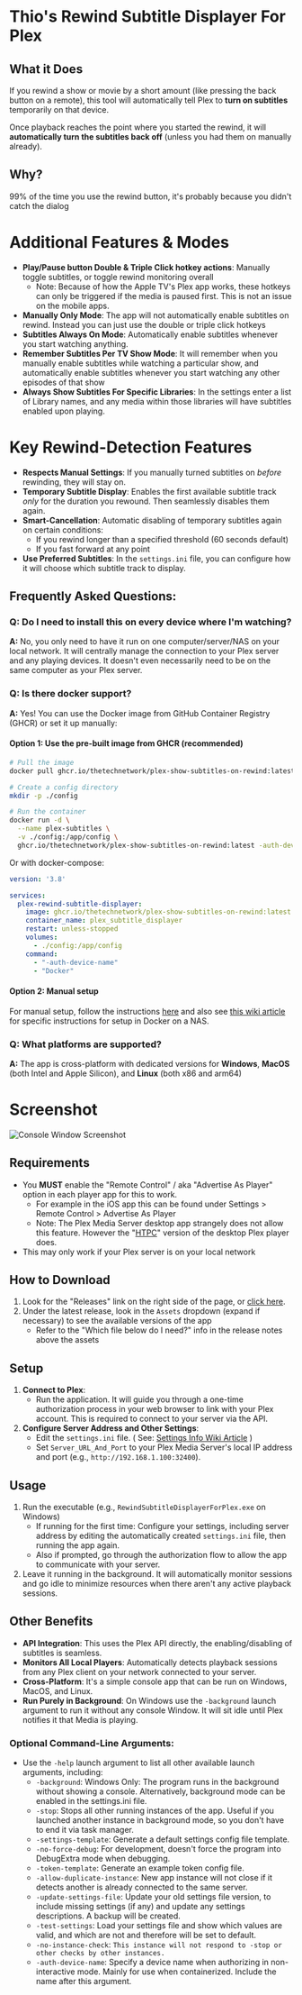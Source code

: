 # Thio's Rewind Subtitle Displayer For Plex

## What it Does

If you rewind a show or movie by a short amount (like pressing the back button on a remote), this tool will automatically tell Plex to **turn on subtitles** temporarily on that device. 

Once playback reaches the point where you started the rewind, it will **automatically turn the subtitles back off** (unless you had them on manually already).

## Why?

99% of the time you use the rewind button, it's probably because you didn't catch the dialog

# Additional Features & Modes

* **Play/Pause button Double & Triple Click hotkey actions**: Manually toggle subtitles, or toggle rewind monitoring overall
   - Note: Because of how the Apple TV's Plex app works, these hotkeys can only be triggered if the media is paused first. This is not an issue on the mobile apps.
* **Manually Only Mode**: The app will not automatically enable subtitles on rewind. Instead you can just use the double or triple click hotkeys
* **Subtitles Always On Mode**: Automatically enable subtitles whenever you start watching anything.
* **Remember Subtitles Per TV Show Mode**: It will remember when you manually enable subtitles while watching a particular show, and automatically enable subtitles whenever you start watching any other episodes of that show
* **Always Show Subtitles For Specific Libraries**: In the settings enter a list of Library names, and any media within those libraries will have subtitles enabled upon playing.

# Key Rewind-Detection Features

* **Respects Manual Settings**: If you manually turned subtitles on *before* rewinding, they will stay on.
* **Temporary Subtitle Display**: Enables the first available subtitle track *only* for the duration you rewound. Then seamlessly disables them again.
* **Smart-Cancellation**: Automatic disabling of temporary subtitles again on certain conditions:
  * If you rewind longer than a specified threshold (60 seconds default)
  * If you fast forward at any point
* **Use Preferred Subtitles**: In the `settings.ini` file, you can configure how it will choose which subtitle track to display.

## Frequently Asked Questions:
### **Q:** Do I need to install this on every device where I'm watching?

**A:** No, you only need to have it run on one computer/server/NAS on your local network. It will centrally manage the connection to your Plex server and any playing devices. It doesn't even necessarily need to be on the same computer as your Plex server.

### **Q:** Is there docker support?

**A:** Yes! You can use the Docker image from GitHub Container Registry (GHCR) or set it up manually:

#### Option 1: Use the pre-built image from GHCR (recommended)

```bash
# Pull the image
docker pull ghcr.io/thetechnetwork/plex-show-subtitles-on-rewind:latest

# Create a config directory
mkdir -p ./config

# Run the container
docker run -d \
  --name plex-subtitles \
  -v ./config:/app/config \
  ghcr.io/thetechnetwork/plex-show-subtitles-on-rewind:latest -auth-device-name Docker
```

Or with docker-compose:

```yaml
version: '3.8'

services:
  plex-rewind-subtitle-displayer:
    image: ghcr.io/thetechnetwork/plex-show-subtitles-on-rewind:latest
    container_name: plex_subtitle_displayer
    restart: unless-stopped
    volumes:
      - ./config:/app/config
    command:
      - "-auth-device-name"
      - "Docker"
```

#### Option 2: Manual setup

For manual setup, follow the instructions [here](https://github.com/ThioJoe/Plex-Show-Subtitles-On-Rewind/blob/master/Docker/Docker%20Instructions.md) and also see [this wiki article](https://github.com/ThioJoe/Plex-Show-Subtitles-On-Rewind/wiki/Running-it-On-a-NAS-in-Docker) for specific instructions for setup in Docker on a NAS.

### **Q: What platforms are supported?**

**A:** The app is cross-platform with dedicated versions for **Windows**, **MacOS** (both Intel and Apple Silicon), and **Linux** (both x86 and arm64)

# Screenshot
![Console Window Screenshot](https://github.com/user-attachments/assets/c7dc6a08-2f92-4406-85a0-8b34ccd36054)


## Requirements

* You **MUST** enable the "Remote Control" / aka "Advertise As Player" option in each player app for this to work.
    * For example in the iOS app this can be found under Settings > Remote Control > Advertise As Player
    * Note: The Plex Media Server desktop app strangely does not allow this feature. However the "[HTPC](https://support.plex.tv/articles/htpc-getting-started/)" version of the desktop Plex player does.
* This may only work if your Plex server is on your local network

## How to Download

1. Look for the "Releases" link on the right side of the page, or [click here](https://github.com/ThioJoe/Plex-Show-Subtitles-On-Rewind/releases).
2. Under the latest release, look in the `Assets` dropdown (expand if necessary) to see the available versions of the app
   - Refer to the "Which file below do I need?" info in the release notes above the assets

## Setup

1.  **Connect to Plex**:
    * Run the application. It will guide you through a one-time authorization process in your web browser to link with your Plex account. This is required to connect to your server via the API.
2.  **Configure Server Address and Other Settings**:
    * Edit the `settings.ini` file. ( See: [Settings Info Wiki Article](https://github.com/ThioJoe/Plex-Show-Subtitles-On-Rewind/wiki/Settings.ini-File) )
    * Set `Server_URL_And_Port` to your Plex Media Server's local IP address and port (e.g., `http://192.168.1.100:32400`).

## Usage

1.  Run the executable (e.g., `RewindSubtitleDisplayerForPlex.exe` on Windows)
    - If running for the first time: Configure your settings, including server address by editing the automatically created `settings.ini` file, then running the app again.
    - Also if prompted, go through the authorization flow to allow the app to communicate with your server.
3.  Leave it running in the background. It will automatically monitor sessions and go idle to minimize resources when there aren't any active playback sessions.

## Other Benefits

* **API Integration**: This uses the Plex API directly, the enabling/disabling of subtitles is seamless.
* **Monitors All Local Players**: Automatically detects playback sessions from any Plex client on your network connected to your server.
* **Cross-Platform**: It's a simple console app that can be run on Windows, MacOS, and Linux.
* **Run Purely in Background**: On Windows use the `-background` launch argument to run it without any console Window. It will sit idle until Plex notifies it that Media is playing.
 
### Optional Command-Line Arguments: 

- Use the `-help` launch argument to list all other available launch arguments, including:
     - `-background`: Windows Only: The program runs in the background without showing a console. Alternatively, background mode can be enabled in the settings.ini file.
     - `-stop`: Stops all other running instances of the app. Useful if you launched another instance in background mode, so you don't have to end it via task manager.
     - `-settings-template`: Generate a default settings config file template.
     - `-no-force-debug`: For development, doesn't force the program into DebugExtra mode when debugging.
     - `-token-template`: Generate an example token config file.
     - `-allow-duplicate-instance`: New app instance will not close if it detects another is already connected to the same server.
     - `-update-settings-file`: Update your old settings file version, to include missing settings (if any) and update any settings descriptions. A backup will be created.
     - `-test-settings`: Load your settings file and show which values are valid, and which are not and therefore will be set to default.
     - `-no-instance-check`: `This instance will not respond to -stop or other checks by other instances.`
     - `-auth-device-name`: Specify a device name when authorizing in non-interactive mode. Mainly for use when containerized. Include the name after this argument.
   
